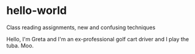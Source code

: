 # hello-world
Class reading assignments, new and confusing techniques

Hello, I'm Greta and I'm an ex-professional golf cart driver and I play the tuba. Moo.
